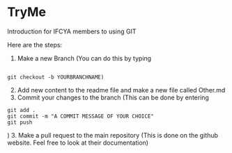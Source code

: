 # TryMe
Introduction for IFCYA members to using GIT


Here are the steps:

1. Make a new Branch (You can do this by typing 
```

git checkout -b YOURBRANCHNAME)

```

2. Add new content to the readme file and make a new file called Other.md  
3. Commit your changes to the branch (This can be done by entering 
```
git add .
git commit -m "A COMMIT MESSAGE OF YOUR CHOICE"
git push
```
)
3. Make a pull request to the main repository
(This is done on the github website. Feel free to look at their documentation)
